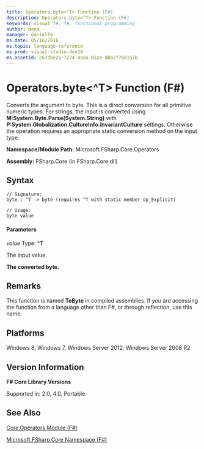 ```yaml
---
title: Operators.byte<^T> Function (F#)
description: Operators.byte<^T> Function (F#)
keywords: visual f#, f#, functional programming
author: dend
manager: danielfe
ms.date: 05/16/2016
ms.topic: language-reference
ms.prod: visual-studio-dev14
ms.assetid: c67dbe25-7274-4aea-812e-0bb2778a157b 
---
```


# Operators.byte<^T> Function (F#)

Converts the argument to byte. This is a direct conversion for all primitive numeric types. For strings, the input is converted using **M:System.Byte.Parse(System.String)** with **P:System.Globalization.CultureInfo.InvariantCulture** settings. Otherwise the operation requires an appropriate static conversion method on the input type.

**Namespace/Module Path:** Microsoft.FSharp.Core.Operators

**Assembly:** FSharp.Core (in FSharp.Core.dll)


## Syntax

```
// Signature:
byte : ^T -> byte (requires ^T with static member op_Explicit)

// Usage:
byte value
```

#### Parameters
*value*
Type: **^T**


The input value.



**The converted byte.**
## Remarks
This function is named **ToByte** in compiled assemblies. If you are accessing the function from a language other than F#, or through reflection, use this name.


## Platforms
Windows 8, Windows 7, Windows Server 2012, Windows Server 2008 R2


## Version Information
**F# Core Library Versions**

Supported in: 2.0, 4.0, Portable




## See Also
[Core.Operators Module &#40;F&#35;&#41;](Core.Operators-Module-%5BFSharp%5D.md)

[Microsoft.FSharp.Core Namespace &#40;F&#35;&#41;](Microsoft.FSharp.Core-Namespace-%5BFSharp%5D.md)

